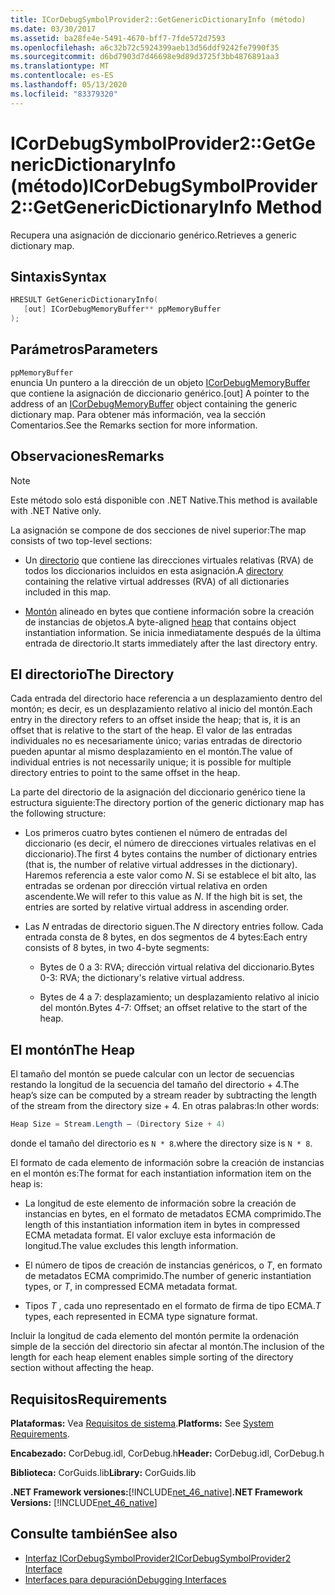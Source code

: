 ```yaml
---
title: ICorDebugSymbolProvider2::GetGenericDictionaryInfo (método)
ms.date: 03/30/2017
ms.assetid: ba28fe4e-5491-4670-bff7-7fde572d7593
ms.openlocfilehash: a6c32b72c5924399aeb13d56ddf9242fe7990f35
ms.sourcegitcommit: d6bd7903d7d46698e9d89d3725f3bb4876891aa3
ms.translationtype: MT
ms.contentlocale: es-ES
ms.lasthandoff: 05/13/2020
ms.locfileid: "83379320"
---
```

# <a name="icordebugsymbolprovider2getgenericdictionaryinfo-method"></a><span data-ttu-id="6e5a6-102">ICorDebugSymbolProvider2::GetGenericDictionaryInfo (método)</span><span class="sxs-lookup"><span data-stu-id="6e5a6-102">ICorDebugSymbolProvider2::GetGenericDictionaryInfo Method</span></span>

<span data-ttu-id="6e5a6-103">Recupera una asignación de diccionario genérico.</span><span class="sxs-lookup"><span data-stu-id="6e5a6-103">Retrieves a generic dictionary map.</span></span>

## <a name="syntax"></a><span data-ttu-id="6e5a6-104">Sintaxis</span><span class="sxs-lookup"><span data-stu-id="6e5a6-104">Syntax</span></span>

```cpp
HRESULT GetGenericDictionaryInfo(
   [out] ICorDebugMemoryBuffer** ppMemoryBuffer
);
```

## <a name="parameters"></a><span data-ttu-id="6e5a6-105">Parámetros</span><span class="sxs-lookup"><span data-stu-id="6e5a6-105">Parameters</span></span>

`ppMemoryBuffer`\
<span data-ttu-id="6e5a6-106">enuncia Un puntero a la dirección de un objeto [ICorDebugMemoryBuffer](icordebugmemorybuffer-interface.md) que contiene la asignación de diccionario genérico.</span><span class="sxs-lookup"><span data-stu-id="6e5a6-106">[out] A pointer to the address of an [ICorDebugMemoryBuffer](icordebugmemorybuffer-interface.md) object containing the generic dictionary map.</span></span> <span data-ttu-id="6e5a6-107">Para obtener más información, vea la sección Comentarios.</span><span class="sxs-lookup"><span data-stu-id="6e5a6-107">See the Remarks section for more information.</span></span>

## <a name="remarks"></a><span data-ttu-id="6e5a6-108">Observaciones</span><span class="sxs-lookup"><span data-stu-id="6e5a6-108">Remarks</span></span>

> [!NOTE]
> <span data-ttu-id="6e5a6-109">Este método solo está disponible con .NET Native.</span><span class="sxs-lookup"><span data-stu-id="6e5a6-109">This method is available with .NET Native only.</span></span>

<span data-ttu-id="6e5a6-110">La asignación se compone de dos secciones de nivel superior:</span><span class="sxs-lookup"><span data-stu-id="6e5a6-110">The map consists of two top-level sections:</span></span>

- <span data-ttu-id="6e5a6-111">Un [directorio](#Directory) que contiene las direcciones virtuales relativas (RVA) de todos los diccionarios incluidos en esta asignación.</span><span class="sxs-lookup"><span data-stu-id="6e5a6-111">A [directory](#Directory) containing the relative virtual addresses (RVA) of all dictionaries included in this map.</span></span>

- <span data-ttu-id="6e5a6-112">[Montón](#Heap) alineado en bytes que contiene información sobre la creación de instancias de objetos.</span><span class="sxs-lookup"><span data-stu-id="6e5a6-112">A byte-aligned [heap](#Heap) that contains object instantiation information.</span></span> <span data-ttu-id="6e5a6-113">Se inicia inmediatamente después de la última entrada de directorio.</span><span class="sxs-lookup"><span data-stu-id="6e5a6-113">It starts immediately after the last directory entry.</span></span>

<a name="Directory"></a>

## <a name="the-directory"></a><span data-ttu-id="6e5a6-114">El directorio</span><span class="sxs-lookup"><span data-stu-id="6e5a6-114">The Directory</span></span>

<span data-ttu-id="6e5a6-115">Cada entrada del directorio hace referencia a un desplazamiento dentro del montón; es decir, es un desplazamiento relativo al inicio del montón.</span><span class="sxs-lookup"><span data-stu-id="6e5a6-115">Each entry in the directory refers to an offset inside the heap; that is, it is an offset that is relative to the start of the heap.</span></span> <span data-ttu-id="6e5a6-116">El valor de las entradas individuales no es necesariamente único; varias entradas de directorio pueden apuntar al mismo desplazamiento en el montón.</span><span class="sxs-lookup"><span data-stu-id="6e5a6-116">The value of individual entries is not necessarily unique; it is possible for multiple directory entries to point to the same offset in the heap.</span></span>

<span data-ttu-id="6e5a6-117">La parte del directorio de la asignación del diccionario genérico tiene la estructura siguiente:</span><span class="sxs-lookup"><span data-stu-id="6e5a6-117">The directory portion of the generic dictionary map has the following structure:</span></span>

- <span data-ttu-id="6e5a6-118">Los primeros cuatro bytes contienen el número de entradas del diccionario (es decir, el número de direcciones virtuales relativas en el diccionario).</span><span class="sxs-lookup"><span data-stu-id="6e5a6-118">The first 4 bytes contains the number of dictionary entries (that is, the number of relative virtual addresses in the dictionary).</span></span> <span data-ttu-id="6e5a6-119">Haremos referencia a este valor como *N*. Si se establece el bit alto, las entradas se ordenan por dirección virtual relativa en orden ascendente.</span><span class="sxs-lookup"><span data-stu-id="6e5a6-119">We will refer to this value as *N*. If the high bit is set, the entries are sorted by relative virtual address in ascending order.</span></span>

- <span data-ttu-id="6e5a6-120">Las *N* entradas de directorio siguen.</span><span class="sxs-lookup"><span data-stu-id="6e5a6-120">The *N* directory entries follow.</span></span> <span data-ttu-id="6e5a6-121">Cada entrada consta de 8 bytes, en dos segmentos de 4 bytes:</span><span class="sxs-lookup"><span data-stu-id="6e5a6-121">Each entry consists of 8 bytes, in two 4-byte segments:</span></span>

  - <span data-ttu-id="6e5a6-122">Bytes de 0 a 3: RVA; dirección virtual relativa del diccionario.</span><span class="sxs-lookup"><span data-stu-id="6e5a6-122">Bytes 0-3: RVA; the dictionary's relative virtual address.</span></span>

  - <span data-ttu-id="6e5a6-123">Bytes de 4 a 7: desplazamiento; un desplazamiento relativo al inicio del montón.</span><span class="sxs-lookup"><span data-stu-id="6e5a6-123">Bytes 4-7: Offset; an offset relative to the start of the heap.</span></span>

<a name="Heap"></a>

## <a name="the-heap"></a><span data-ttu-id="6e5a6-124">El montón</span><span class="sxs-lookup"><span data-stu-id="6e5a6-124">The Heap</span></span>

<span data-ttu-id="6e5a6-125">El tamaño del montón se puede calcular con un lector de secuencias restando la longitud de la secuencia del tamaño del directorio + 4.</span><span class="sxs-lookup"><span data-stu-id="6e5a6-125">The heap’s size can be computed by a stream reader by subtracting the length of the stream from the directory size + 4.</span></span> <span data-ttu-id="6e5a6-126">En otras palabras:</span><span class="sxs-lookup"><span data-stu-id="6e5a6-126">In other words:</span></span>

```csharp
Heap Size = Stream.Length – (Directory Size + 4)
```

<span data-ttu-id="6e5a6-127">donde el tamaño del directorio es `N * 8`.</span><span class="sxs-lookup"><span data-stu-id="6e5a6-127">where the directory size is `N * 8`.</span></span>

<span data-ttu-id="6e5a6-128">El formato de cada elemento de información sobre la creación de instancias en el montón es:</span><span class="sxs-lookup"><span data-stu-id="6e5a6-128">The format for each instantiation information item on the heap is:</span></span>

- <span data-ttu-id="6e5a6-129">La longitud de este elemento de información sobre la creación de instancias en bytes, en el formato de metadatos ECMA comprimido.</span><span class="sxs-lookup"><span data-stu-id="6e5a6-129">The length of this instantiation information item in bytes in compressed ECMA metadata format.</span></span> <span data-ttu-id="6e5a6-130">El valor excluye esta información de longitud.</span><span class="sxs-lookup"><span data-stu-id="6e5a6-130">The value excludes this length information.</span></span>

- <span data-ttu-id="6e5a6-131">El número de tipos de creación de instancias genéricos, o *T*, en formato de metadatos ECMA comprimido.</span><span class="sxs-lookup"><span data-stu-id="6e5a6-131">The number of generic instantiation types, or *T*, in compressed ECMA metadata format.</span></span>

- <span data-ttu-id="6e5a6-132">Tipos *T* , cada uno representado en el formato de firma de tipo ECMA.</span><span class="sxs-lookup"><span data-stu-id="6e5a6-132">*T* types, each represented in ECMA type signature format.</span></span>

<span data-ttu-id="6e5a6-133">Incluir la longitud de cada elemento del montón permite la ordenación simple de la sección del directorio sin afectar al montón.</span><span class="sxs-lookup"><span data-stu-id="6e5a6-133">The inclusion of the length for each heap element enables simple sorting of the directory section without affecting the heap.</span></span>

## <a name="requirements"></a><span data-ttu-id="6e5a6-134">Requisitos</span><span class="sxs-lookup"><span data-stu-id="6e5a6-134">Requirements</span></span>

<span data-ttu-id="6e5a6-135">**Plataformas:** Vea [Requisitos de sistema](../../get-started/system-requirements.md).</span><span class="sxs-lookup"><span data-stu-id="6e5a6-135">**Platforms:** See [System Requirements](../../get-started/system-requirements.md).</span></span>

<span data-ttu-id="6e5a6-136">**Encabezado:** CorDebug.idl, CorDebug.h</span><span class="sxs-lookup"><span data-stu-id="6e5a6-136">**Header:** CorDebug.idl, CorDebug.h</span></span>

<span data-ttu-id="6e5a6-137">**Biblioteca:** CorGuids.lib</span><span class="sxs-lookup"><span data-stu-id="6e5a6-137">**Library:** CorGuids.lib</span></span>

<span data-ttu-id="6e5a6-138">**.NET Framework versiones:**[!INCLUDE[net_46_native](../../../../includes/net-46-native-md.md)]</span><span class="sxs-lookup"><span data-stu-id="6e5a6-138">**.NET Framework Versions:** [!INCLUDE[net_46_native](../../../../includes/net-46-native-md.md)]</span></span>

## <a name="see-also"></a><span data-ttu-id="6e5a6-139">Consulte también</span><span class="sxs-lookup"><span data-stu-id="6e5a6-139">See also</span></span>

- [<span data-ttu-id="6e5a6-140">Interfaz ICorDebugSymbolProvider2</span><span class="sxs-lookup"><span data-stu-id="6e5a6-140">ICorDebugSymbolProvider2 Interface</span></span>](icordebugsymbolprovider2-interface.md)
- [<span data-ttu-id="6e5a6-141">Interfaces para depuración</span><span class="sxs-lookup"><span data-stu-id="6e5a6-141">Debugging Interfaces</span></span>](debugging-interfaces.md)
